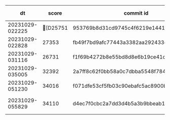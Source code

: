 |dt|score|commit id|change log|
|--|--|--|--|
|20231029-022225|[D25751|953769b8d31cd9745c4f6219e1441352f853171d|initial|
|20231029-022828|27353|fb49f7bd9afc77443a3382aa292433c1eb147708|initial|
|20231029-031116|26731|f1f69b4272b8e55bd8d8e6b19ce41d590cbc959d|alp pattern|
|20231029-035005|32392|2a7ff8c62f0bb58a0c7dbba5548f7844dbe90339|admin prepare|
|20231029-051230|34016|f071dfe53cf5fb03c90ebafc5ac8900b7d130373|svg|
|20231029-055829|34110|d4ec7f0cbc2a7dd3d4b5a3b9bbeab1aef9fb1fa0|direct write pdf|
